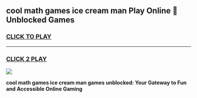 
## cool math games ice cream man Play Online 👋 Unblocked Games
<h3>
<a href="https://news.freeplayer.one?title=cool_math_games_ice_cream_man&ref=17CMG">CLICK TO PLAY</a></h3>
<hr>

<h3>
<a href="https://news.freeplayer.one?title=cool_math_games_ice_cream_man&ref=17CMG">CLICK 2 PLAY</a>
  
</h3>

<a href="https://news.freeplayer.one?title=cool_math_games_ice_cream_man&ref=17CMG/"><img src="https://clearcache.store/games.png"></a>


**cool math games ice cream man games unblocked: Your Gateway to Fun and Accessible Online Gaming**
